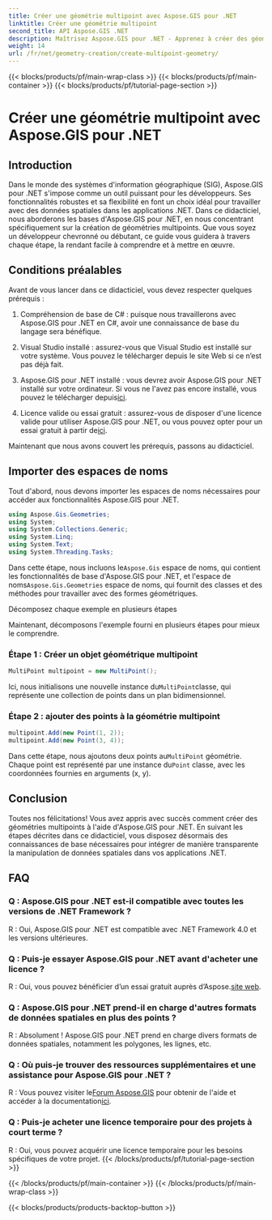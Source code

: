 ```yaml
---
title: Créer une géométrie multipoint avec Aspose.GIS pour .NET
linktitle: Créer une géométrie multipoint
second_title: API Aspose.GIS .NET
description: Maîtrisez Aspose.GIS pour .NET - Apprenez à créer des géométries multipoints sans effort. Tutoriel complet pour les développeurs.
weight: 14
url: /fr/net/geometry-creation/create-multipoint-geometry/
---
```


{{< blocks/products/pf/main-wrap-class >}}
{{< blocks/products/pf/main-container >}}
{{< blocks/products/pf/tutorial-page-section >}}

# Créer une géométrie multipoint avec Aspose.GIS pour .NET

## Introduction

Dans le monde des systèmes d'information géographique (SIG), Aspose.GIS pour .NET s'impose comme un outil puissant pour les développeurs. Ses fonctionnalités robustes et sa flexibilité en font un choix idéal pour travailler avec des données spatiales dans les applications .NET. Dans ce didacticiel, nous aborderons les bases d'Aspose.GIS pour .NET, en nous concentrant spécifiquement sur la création de géométries multipoints. Que vous soyez un développeur chevronné ou débutant, ce guide vous guidera à travers chaque étape, la rendant facile à comprendre et à mettre en œuvre.

## Conditions préalables

Avant de vous lancer dans ce didacticiel, vous devez respecter quelques prérequis :

1. Compréhension de base de C# : puisque nous travaillerons avec Aspose.GIS pour .NET en C#, avoir une connaissance de base du langage sera bénéfique.

2. Visual Studio installé : assurez-vous que Visual Studio est installé sur votre système. Vous pouvez le télécharger depuis le site Web si ce n’est pas déjà fait.

3. Aspose.GIS pour .NET installé : vous devrez avoir Aspose.GIS pour .NET installé sur votre ordinateur. Si vous ne l'avez pas encore installé, vous pouvez le télécharger depuis[ici](https://releases.aspose.com/gis/net/).

4.  Licence valide ou essai gratuit : assurez-vous de disposer d'une licence valide pour utiliser Aspose.GIS pour .NET, ou vous pouvez opter pour un essai gratuit à partir de[ici](https://releases.aspose.com/).

Maintenant que nous avons couvert les prérequis, passons au didacticiel.

## Importer des espaces de noms

Tout d'abord, nous devons importer les espaces de noms nécessaires pour accéder aux fonctionnalités Aspose.GIS pour .NET.


```csharp
using Aspose.Gis.Geometries;
using System;
using System.Collections.Generic;
using System.Linq;
using System.Text;
using System.Threading.Tasks;
```

 Dans cette étape, nous incluons le`Aspose.Gis` espace de noms, qui contient les fonctionnalités de base d'Aspose.GIS pour .NET, et l'espace de noms`Aspose.Gis.Geometries` espace de noms, qui fournit des classes et des méthodes pour travailler avec des formes géométriques.

Décomposez chaque exemple en plusieurs étapes

Maintenant, décomposons l'exemple fourni en plusieurs étapes pour mieux le comprendre.

### Étape 1 : Créer un objet géométrique multipoint

```csharp
MultiPoint multipoint = new MultiPoint();
```

 Ici, nous initialisons une nouvelle instance du`MultiPoint`classe, qui représente une collection de points dans un plan bidimensionnel.

### Étape 2 : ajouter des points à la géométrie multipoint

```csharp
multipoint.Add(new Point(1, 2));
multipoint.Add(new Point(3, 4));
```

 Dans cette étape, nous ajoutons deux points au`MultiPoint` géométrie. Chaque point est représenté par une instance du`Point` classe, avec les coordonnées fournies en arguments (x, y).

## Conclusion

Toutes nos félicitations! Vous avez appris avec succès comment créer des géométries multipoints à l'aide d'Aspose.GIS pour .NET. En suivant les étapes décrites dans ce didacticiel, vous disposez désormais des connaissances de base nécessaires pour intégrer de manière transparente la manipulation de données spatiales dans vos applications .NET.

## FAQ

### Q : Aspose.GIS pour .NET est-il compatible avec toutes les versions de .NET Framework ?
R : Oui, Aspose.GIS pour .NET est compatible avec .NET Framework 4.0 et les versions ultérieures.

### Q : Puis-je essayer Aspose.GIS pour .NET avant d'acheter une licence ?
 R : Oui, vous pouvez bénéficier d’un essai gratuit auprès d’Aspose.[site web](https://purchase.aspose.com/temporary-license/).

### Q : Aspose.GIS pour .NET prend-il en charge d'autres formats de données spatiales en plus des points ?
R : Absolument ! Aspose.GIS pour .NET prend en charge divers formats de données spatiales, notamment les polygones, les lignes, etc.

### Q : Où puis-je trouver des ressources supplémentaires et une assistance pour Aspose.GIS pour .NET ?
 R : Vous pouvez visiter le[Forum Aspose.GIS](https://forum.aspose.com/c/gis/33) pour obtenir de l'aide et accéder à la documentation[ici](https://reference.aspose.com/gis/net/).

### Q : Puis-je acheter une licence temporaire pour des projets à court terme ?
R : Oui, vous pouvez acquérir une licence temporaire pour les besoins spécifiques de votre projet.
{{< /blocks/products/pf/tutorial-page-section >}}

{{< /blocks/products/pf/main-container >}}
{{< /blocks/products/pf/main-wrap-class >}}

{{< blocks/products/products-backtop-button >}}

